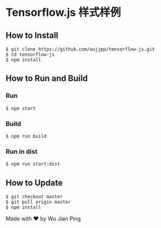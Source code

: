 # Tensorflow.js 样式样例

## How to Install

```shell
$ git clone https://github.com/wujjpp/tensorflow-js.git
$ cd tensorflow-js
$ npm install
```

## How to Run and Build

### Run

```shell
$ npm start
 ```

### Build

```shell
$ npm run build
```

### Run in dist

```shell
$ npm run start:dist
```

## How to Update

```shell
$ git checkout master
$ git pull origin master
$ npm install
```

Made with ♥ by Wu Jian Ping
